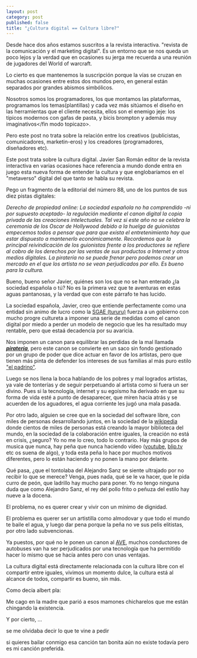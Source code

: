 ```yaml
---
layout: post
category: post
published: false
title: "¿Cultura digital == Cultura libre?"
---
```


Desde hace dos años estamos suscritos a la revista interactiva. "revista de la comunicación y el marketing digital". Es un entorno que se nos queda un poco lejos y la verdad que en ocasiones su jerga me recuerda a una reunión de jugadores del World of warcraft. 

Lo cierto es que mantenemos la suscripción porque la vías se cruzan en muchas ocasiones entre estos dos mundos pero, en general están separados por grandes abismos simbólicos.

Nosotros somos los programadores, los que montamos las plataformas, programamos los temas(plantillas) y cada vez más sitúamos el diseño en las herramientas que el cliente necesita, ellos son el enemigo jeje: <modo topicazo> los típicos modernos con gafas de pasta, y bicis brompton y además muy imaginativos</fin modo topicazo>.

Pero este post no trata sobre la relación entre los creativos (publicistas, comunicadores, marketin-eros) y los creadores (programadores, diseñadores etc).

Este post trata sobre la cultura digital. Javier San Román editor de la revista interactiva en varias ocasiones hace referencia a mundo donde entra en juego esta nueva forma de entender la cultura y que englobaríamos en el "metaverso" digital del que tanto se habla su revista. 
 
Pego un fragmento de la editorial del número 88, uno de los puntos de sus diez pistas digitales:

<em>Derecho de propiedad online:
La sociedad española no ha comprendido -ni por supuesto aceptado- la regulación mediante el canon digital la copia privada de las creaciones intelectuales. Tal vez si este año no se celebra la ceremonia de los Oscar de Hollywood debido a la huelga de guionistas empecemos todos a pensar que para que exista el entretenimiento hay que estar dispuesto a mantenerlo económicamente. Recordemos que la principal reivindicación de los guionistas frente a los productores se refiere al cobro de los derechos por las ventas de sus productos a Internet y otros medios digitales. La piratería no se puede frenar pero podemos crear un mercado en el que los artista no se vean perjudicados por ello. Es bueno para la cultura.
</em>

Bueno, bueno señor Javier, quiénes son los que no se han enterado ¿la sociedad española o tú? No es la primera vez que te aventuras en estas aguas pantanosas, y la verdad que con este párrafo te has lucido. 

La sociedad española, Javier, creo que entiende perfectamente como una entidad sin animo de lucro como la <a href="http://www.publico.es/dinero/008605/sgae/punta/iceberg/entramado/societario" title="sgea ¿ladrones?">SGAE (tururu)</a> fuerza a un gobierno con mucho progre cultureta a imponer una serie de medidas como el canon digital por miedo a perder un modelo de negocio que les ha resultado muy rentable, pero que estaá decadencia por su avaricia.

Nos imponen un canon para equilibrar las perdidas de la mal llamada <em><strong><a href="http://www.youtube.com/watch?v=a7Fck8lyC8E" title="pirateria">piratería</a></strong></em>, pero este canon se convierte en un saco sin fondo gestionado por un grupo de poder que dice actuar en favor de los artistas, pero que tienen más pinta de defender los intereses de sus familias al más puro estilo <a href="http://es.wikipedia.org/wiki/El_Padrino" title="el padrino">"el padrino"</a>.

Luego se nos llena la boca hablando de los pobres y mal logrados artistas, ya vale de tonterías y de seguir perpetuando al artista como si fuera un ser divino. Pues si la tecnología, internet y su egoísmo ha derivado en que su forma de vida esté a punto de desaparecer, que miren hacia atrás y se acuerden de los aguadores, el agua corriente les jugó una mala pasada.

Por otro lado, alguien se cree que en la sociedad del software libre, con miles de personas desarrollando juntos, en la sociedad de la <a href="http://es.wikipedia.org/" title="wikipedia">wikipedia</a> donde cientos de miles de personas está creando la mayor biblioteca del mundo, en la sociedad de la colaboración entre iguales, la creación no está en crisis, ¿seguro? Yo no me lo creo, todo lo contrario. Hay más grupos de musica que nunca, hay peña que nunca haciendo vídeo (<a href="http://es.youtube.com/" title="youtube">youtube</a>, <a href="http://blip.tv/" title="blip.tv">blip.tv</a> etc os suena de algo), y toda esta peña lo hace por muchos motivos diferentes, pero lo están haciendo y no ponen la mano por delante.

Qué pasa, ¿que el tontolaba del Alejandro Sanz se siente ultrajado por no recibir lo que se merece? Venga, pues nada, qué se le va hacer, que le pida curro de peón, que ladrillo hay mucho para poner. Yo no tengo ninguna duda que como Alejandro Sanz, el rey del pollo frito o peñuza del estilo hay nueve a la docena. 

El problema, no es querer crear y vivir con un mínimo de dignidad. 

El problema es querer ser un artistilla como almodovar y que todo el mundo te baile el agua, y luego dar pena porque la peña no ve sus pelis elitistas, por otro lado subvencionas.  

Ya puestos, por qué no le ponen un canon al <a href="http://www.sindominio.net/ahtez/" title="ahtez">AVE</a>, muchos conductores de autobuses van ha ser perjudicados por una tecnología que ha permitido hacer lo mismo que se hacía antes pero con unas ventajas. 

La cultura digital está directamente relacionada con la cultura libre con el compartir entre iguales, vivimos un momento dulce, la cultura está al alcance de todos, compartir es bueno, sin más.


Como decía albert pla:

Me cago en la madre que parió a esos
mamones chicharelos que me están
chingando la existencia.

Y por cierto, ...

se me olvidaba decir
lo que te vine a pedir

si quieres bailar conmigo
esa canción tan bonita
aún no existe todavía
pero es mi canción preferida.


